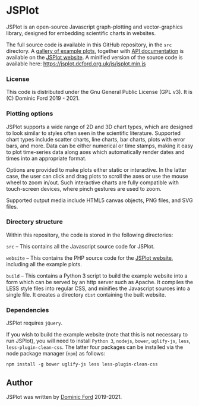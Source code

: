# JSPlot

JSPlot is an open-source Javascript graph-plotting and vector-graphics library, designed for embedding scientific charts
in websites.

The full source code is available in this GitHub repository, in the `src` directory.
A [gallery of example plots](https://jsplot.dcford.org.uk/demos.php), together
with [API documentation](https://jsplot.dcford.org.uk/documentation.php) is available on
the [JSPlot website](https://jsplot.dcford.org.uk/). A minified version of the source code is available
here: https://jsplot.dcford.org.uk/js/jsplot.min.js

### License

This code is distributed under the Gnu General Public License (GPL v3). It is (C)
Dominic Ford 2019 - 2021.

### Plotting options

JSPlot supports a wide range of 2D and 3D chart types, which are designed to look similar to styles often seen in the
scientific literature. Supported chart types include scatter charts, line charts, bar charts, plots with error bars, and
more. Data can be either numerical or time stamps, making it easy to plot time-series data along axes which
automatically render dates and times into an appropriate format.

Options are provided to make plots either static or interactive. In the latter case, the user can click and drag plots
to scroll the axes or use the mouse wheel to zoom in/out. Such interactive charts are fully compatible with touch-screen
devices, where pinch gestures are used to zoom.

Supported output media include HTML5 canvas objects, PNG files, and SVG files.

### Directory structure

Within this repository, the code is stored in the following directories:

`src` &ndash; This contains all the Javascript source code for JSPlot.

`website` &ndash; This contains the PHP source code for the [JSPlot website](https://jsplot.dcford.org.uk/), including
all the example plots.

`build` &ndash; This contains a Python 3 script to build the example website into a form which can be served by an http
server such as Apache. It compiles the LESS style files into regular CSS, and minifies the Javascript sources into a
single file. It creates a directory `dist` containing the built website.

### Dependencies

JSPlot requires `jQuery`.

If you wish to build the example website (note that this is not necessary to run JSPlot), you will need to
install `Python 3`, `nodejs`, `bower`, `uglify-js`, `less`, `less-plugin-clean-css`. The latter four packages can be
installed via the node package manager (`npm`) as follows:

`npm install -g bower uglify-js less less-plugin-clean-css`

## Author

JSPlot was written by [Dominic Ford](https://dcford.org.uk/) 2019-2021.
